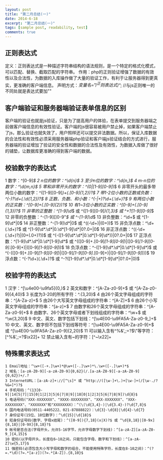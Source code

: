 ```yaml
---
layout: post
title: "第二月总结(一)"
date: 2014-6-18
excerpt: "第二月总结(一)"
tags: [sample post, readability, test]
comments: true
---
```



## 正则表达式

   定义：正则表达式是一种描述字符串结构的语法规则，是一个特定的格式化模式，可以匹配、替换、截取匹配的字符串。
   作用：php的正则验证增强了数据的有效性以及合法性，为数据的入库操作做了大量的验证工作，有利于让服务器得到更真实，更准确的客户端信息。
   声明方式：$变量名=”/^正则表达式$/”;   //与js正则唯一的不同处就是表达式要加""
## 客户端验证和服务器端验证表单信息的区别

   客户端的验证也就是js验证，只是为了提高用户的体验，在表单提交到服务器端之前做客户端信息的有效性验证。客户端的js很容易被用户禁止掉，如果客户端禁止了js，那么验证也就失效了，用户照样还可以提交非法数据。所以，保证入库数据的合法性和有效性必须采用服务器端php验证和客户端js验证结合的方式进行，服务器端的验证增加了验证的安全性和数据的合法性及有效性，为数据入库做了很好的铺垫，让数据库更准确的得到客户端的数据。

## 校验数字的表达式
   1 数字：^[0-9]*$ 
   2 n位的数字：^\d{n}$
   3 至少n位的数字：^\d{n,}$ 
   4 m-n位的数字：^\d{m,n}$ 
   5 零和非零开头的数字：^(0|[1-9][0-9]*)$ 
   6 非零开头的最多带两位小数的数字：^([1-9][0-9]*)+(.[0-9]{1,2})?$ 
   7 带1-2位小数的正数或负数：^(\-)?\d+(\.\d{1,2})?$ 
   8 正数、负数、和小数：^(\-|\+)?\d+(\.\d+)?$ 
   9 有两位小数的正实数：^[0-9]+(.[0-9]{2})?$
   10 有1~3位小数的正实数：^[0-9]+(.[0-9]{1,3})?$
   11 非零的正整数：^[1-9]\d*$ 或 ^([1-9][0-9]*){1,3}$ 或 ^\+?[1-9][0-9]*$
   12 非零的负整数：^\-[1-9][]0-9"*$ 或 ^-[1-9]\d*$
   13 非负整数：^\d+$ 或 ^[1-9]\d*|0$
   14 非正整数：^-[1-9]\d*|0$ 或 ^((-\d+)|(0+))$
   15 非负浮点数：^\d+(\.\d+)?$ 或 ^[1-9]\d*\.\d*|0\.\d*[1-9]\d*|0?\.0+|0$
   16 非正浮点数：^((-\d+(\.\d+)?)|(0+(\.0+)?))$ 或 ^(-([1-9]\d*\.\d*|0\.\d*[1-9]\d*))|0?\.0+|0$
   17 正浮点数：^[1-9]\d*\.\d*|0\.\d*[1-9]\d*$ 或 ^(([0-9]+\.[0-9]*[1-9][0-9]*)|([0-9]*[1-9][0-9]*\.[0-9]+)|([0-9]*[1-9][0-9]*))$
   18 负浮点数：^-([1-9]\d*\.\d*|0\.\d*[1-9]\d*)$ 或 ^(-(([0-9]+\.[0-9]*[1-9][0-9]*)|([0-9]*[1-9][0-9]*\.[0-9]+)|([0-9]*[1-9][0-9]*)))$
   19 浮点数：^(-?\d+)(\.\d+)?$ 或 ^-?([1-9]\d*\.\d*|0\.\d*[1-9]\d*|0?\.0+|0)$

 ## 校验字符的表达式
   1 汉字：^[\u4e00-\u9fa5]{0,}$ 
   2 英文和数字：^[A-Za-z0-9]+$ 或 ^[A-Za-z0-9]{4,40}$ 
   3 长度为3-20的所有字符：^.{3,20}$ 
   4 由26个英文字母组成的字符串：^[A-Za-z]+$ 
   5 由26个大写英文字母组成的字符串：^[A-Z]+$ 
   6 由26个小写英文字母组成的字符串：^[a-z]+$ 
   7 由数字和26个英文字母组成的字符串：^[A-Za-z0-9]+$ 
   8 由数字、26个英文字母或者下划线组成的字符串：^\w+$ 或 ^\w{3,20}$ 
   9 中文、英文、数字包括下划线：^[\u4E00-\u9FA5A-Za-z0-9_]+$
   10 中文、英文、数字但不包括下划线等符号：^[\u4E00-\u9FA5A-Za-z0-9]+$ 或 ^[\u4E00-\u9FA5A-Za-z0-9]{2,20}$
   11 可以输入含有^%&',;=?$\"等字符：[^%&',;=?$\x22]+
   12 禁止输入含有~的字符：[^~\x22]+

## 特殊需求表达式
    1 Email地址：^\w+([-+.]\w+)*@\w+([-.]\w+)*\.\w+([-.]\w+)*$ 
	2 域名：[a-zA-Z0-9][-a-zA-Z0-9]{0,62}(/.[a-zA-Z0-9][-a-zA-Z0-9]{0,62})+/.? 
	3 InternetURL：[a-zA-z]+://[^\s]* 或 ^http://([\w-]+\.)+[\w-]+(/[\w-./?%&=]*)?$ 
	4 手机号码：^(13[0-9]|14[5|7]|15[0|1|2|3|5|6|7|8|9]|18[0|1|2|3|5|6|7|8|9])\d{8}$ 
	5 电话号码("XXX-XXXXXXX"、"XXXX-XXXXXXXX"、"XXX-XXXXXXX"、"XXX-XXXXXXXX"、"XXXXXXX"和"XXXXXXXX)：^(\(\d{3,4}-)|\d{3.4}-)?\d{7,8}$  
	6 国内电话号码(0511-4405222、021-87888822)：\d{3}-\d{8}|\d{4}-\d{7} 
	7 身份证号(15位、18位数字)：^\d{15}|\d{18}$ 
	8 短身份证号码(数字、字母x结尾)：^([0-9]){7,18}(x|X)?$ 或 ^\d{8,18}|[0-9x]{8,18}|[0-9X]{8,18}?$ 
	9 帐号是否合法(字母开头，允许5-16字节，允许字母数字下划线)：^[a-zA-Z][a-zA-Z0-9_]{4,15}$
	10 密码(以字母开头，长度在6~18之间，只能包含字母、数字和下划线)：^[a-zA-Z]\w{5,17}$
	11 强密码(必须包含大小写字母和数字的组合，不能使用特殊字符，长度在8-10之间)：^(?=.*\d)(?=.*[a-z])(?=.*[A-Z]).{8,10}$